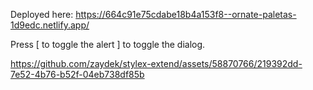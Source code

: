 Deployed here: https://664c91e75cdabe18b4a153f8--ornate-paletas-1d9edc.netlify.app/

Press \[ to toggle the alert \] to toggle the dialog.

https://github.com/zaydek/stylex-extend/assets/58870766/219392dd-7e52-4b76-b52f-04eb738df85b

